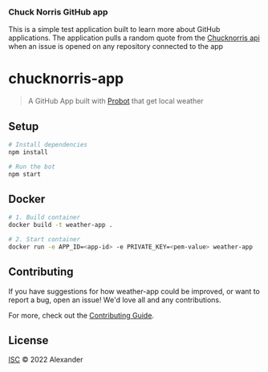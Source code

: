 ### Chuck Norris GitHub app

This is a simple test application built to learn more about GitHub applications. 
The application pulls a random quote from the [Chucknorris api](https://api.chucknorris.io/) when an issue is opened on any repository connected to the app


# chucknorris-app

> A GitHub App built with [Probot](https://github.com/probot/probot) that get local weather

## Setup

```sh
# Install dependencies
npm install

# Run the bot
npm start
```

## Docker

```sh
# 1. Build container
docker build -t weather-app .

# 2. Start container
docker run -e APP_ID=<app-id> -e PRIVATE_KEY=<pem-value> weather-app
```

## Contributing

If you have suggestions for how weather-app could be improved, or want to report a bug, open an issue! We'd love all and any contributions.

For more, check out the [Contributing Guide](CONTRIBUTING.md).

## License

[ISC](LICENSE) © 2022 Alexander <undefined>
